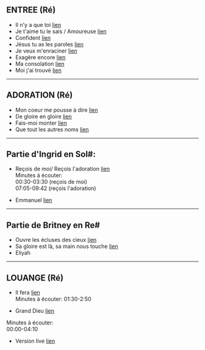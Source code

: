 ## ENTREE (Ré)

- Il n'y a que toi [lien](https://www.youtube.com/watch?v=sTZ3D5SZ3i0)  
- Je t'aime tu le sais / Amoureuse [lien](https://www.youtube.com/watch?v=1S8z8zPaotc)  
- Confident [lien](https://www.youtube.com/watch?v=96xQ7sN6A34) 
- Jésus tu as les paroles [lien](https://www.youtube.com/watch?v=Mn4oFz7umBo)  
- Je veux m'enraciner [lien](https://www.youtube.com/watch?v=7VlR55m68Qc)  
- Exagère encore [lien](https://www.youtube.com/watch?v=f9cR9-fWAiw)  
- Ma consolation [lien](https://www.youtube.com/watch?v=pDqW-f2x6kI)  
- Moi j'ai trouvé [lien](https://www.youtube.com/watch?v=zk9yw2qc9DA)  

---------------------

## ADORATION (Ré)

- Mon coeur me pousse à dire [lien](https://www.youtube.com/watch?v=CUSYE-mPdrQ&t=56s)  
- De gloire en gloire [lien](https://www.youtube.com/watch?v=uwgtkSU7ZQ8)  
- Fais-moi monter [lien](https://www.youtube.com/watch?v=ed8NZc3CJss)  
- Que tout les autres noms [lien](https://www.youtube.com/watch?v=Qk0VtrJjicM)  

---------------------
 
## Partie d'Ingrid en Sol#: 

- Reçois de moi/ Reçois l'adoration [lien](https://m.youtube.com/watch?v=Dh-LzU3cruk&pp=ygUXcmVjb2lzIGwnYWRvcmF0aW9uIGdhZWw%3D)   
Minutes à écouter:  
00:30-03:30 (reçois de moi)  
07:05-09:42 (reçois l'adoration)   

- Emmanuel [lien](https://www.youtube.com/watch?v=84Bq-Yw6UxU)

---------------------

## Partie de Britney en Re#  

- Ouvre les écluses des cieux [lien](https://m.youtube.com/watch?v=OjO68w0G_Dw&pp=ygUcb3V2cmUgbGVzIMOpY2x1c2VzIGRlcyBjaWV1eA%3D%3D)   
- Sa gloire est là, sa main nous touche [lien](https://m.youtube.com/watch?v=4yJl1qzgJfc&pp=ygUkc2EgZ2xvaXJlIGVzdCBsYSBzYSBtYWluIG5vdXMgdG91Y2hl)   
- Eliyah 


---------------------

## LOUANGE (Ré)

- Il fera [lien](https://m.youtube.com/watch?v=EuYoVroCIZk&pp=ygUYaWwgZmVyYSBkaWV1IGVzdCBjYXBhYmxl)   
Minutes à écouter: 01:30-2:50  

- Grand Dieu [lien](https://m.youtube.com/watch?v=6t74dg7-2so)   

Minutes à écouter:   
00:00-04:10   

- Version live [lien](https://m.youtube.com/watch?v=HIiUWTIy_Wg&pp=ygUbZ3JhbmQgZGlldSBqb25hdGhhbiBnYW1iZWxh)   

